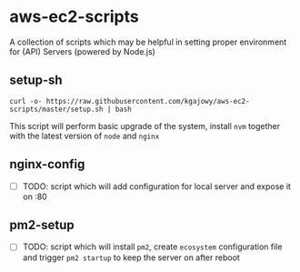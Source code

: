 # aws-ec2-scripts

A collection of scripts which may be helpful in setting proper environment for (API) Servers (powered by Node.js)

## setup-sh

`curl -o- https://raw.githubusercontent.com/kgajowy/aws-ec2-scripts/master/setup.sh | bash`

This script will perform basic upgrade of the system, install `nvm` together with the latest version of `node` and `nginx`

## nginx-config

- [ ] TODO: script which will add configuration for local server and expose it on :80

## pm2-setup

- [ ] TODO: script which will install `pm2`, create `ecosystem` configuration file and trigger `pm2 startup` to keep the server on after reboot

